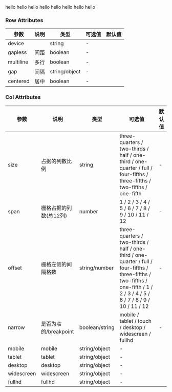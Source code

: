 
<tu-row  :gapless="false" :multiline="true">
    <tu-col :narrow="true">hello</tu-col>
    <tu-col ><tu-button>hello</tu-button></tu-col>
    <tu-col><tu-button>hello</tu-button></tu-col>
    <tu-col><tu-button>hello</tu-button></tu-col>
    <tu-col><tu-button>hello</tu-button></tu-col>
    <tu-col><tu-button>hello</tu-button></tu-col>
    <tu-col><tu-button>hello</tu-button></tu-col>
    <tu-col><tu-button>hello</tu-button></tu-col>
</tu-row>



### Row Attributes

| 参数      | 说明    | 类型      | 可选值       | 默认值   |
|---------- |-------- |---------- |-------------  |-------- |
| device |  | string | - |
| gapless | 间距 | boolean | - |
| multiline | 多行 | boolean | - |
| gap | 间隔 | string/object | - |
| centered | 居中 | boolean | - |

### Col Attributes
| 参数      | 说明    | 类型      | 可选值       | 默认值   |
|---------- |-------- |---------- |-------------  |-------- |
| size  | 占据的列数比例 | string | three-quarters / two-thirds / half / one-third / one-quarter / full / four-fifths / three-fifths / two-fifths / one-fifth |    -     |
| span  | 栅格占据的列数(总12列) | number | 1 / 2 / 3 / 4 / 5 / 6 / 7 / 8 / 9 / 10 / 11 / 12   |    -     |
| offset  | 栅格左侧的间隔格数 | string/number | three-quarters / two-thirds / half / one-third / one-quarter / full / four-fifths / three-fifths / two-fifths / one-fifth / 1 / 2 / 3 / 4 / 5 / 6 / 7 / 8 / 9 / 10 / 11 / 12   |    -     |
| narrow |  是否为窄的/breakpoint | boolean/string | mobile / tablet / touch / desktop / widescreen / fullhd | - |
| mobile | mobile | string/object | - |
| tablet | tablet | string/object | - |
| desktop | desktop | string/object | - |
| widescreen | widescreen | string/object | - |
| fullhd | fullhd | string/object | - |








